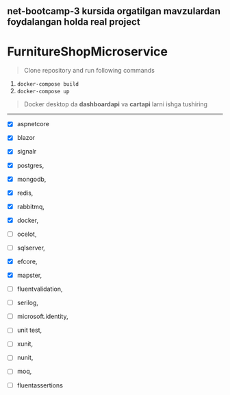 ## net-bootcamp-3 kursida orgatilgan mavzulardan foydalangan holda real project

# FurnitureShopMicroservice



> Clone repository and run following commands

1. ```docker-compose build ```
2. ```docker-compose up ```

> Docker desktop da __dashboardapi__ va __cartapi__ larni ishga tushiring


***


- [x] aspnetcore
- [x] blazor
- [x] signalr
- [x] postgres,
- [x] mongodb,
- [x] redis,
- [x] rabbitmq,
- [x] docker,
- [ ] ocelot,
- [ ] sqlserver,

- [x] efcore,
- [x] mapster,
- [ ] fluentvalidation,
- [ ] serilog,
- [ ] microsoft.identity,

- [ ] unit test,
- [ ] xunit,
- [ ] nunit,
- [ ] moq,
- [ ] fluentassertions 
